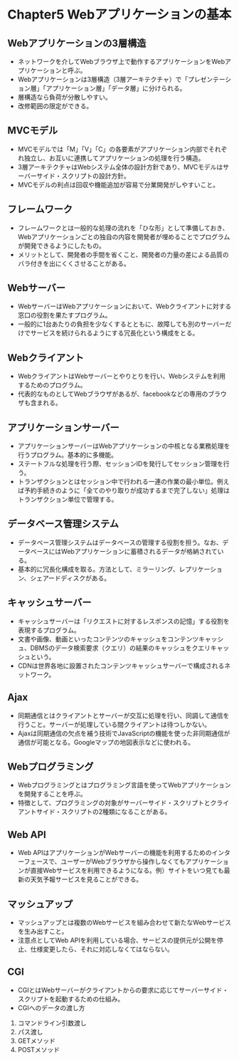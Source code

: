 # Chapter5 Webアプリケーションの基本
## Webアプリケーションの3層構造
- ネットワークを介してWebブラウザ上で動作するアプリケーションをWebアプリケーションと呼ぶ。
- Webアプリケーションは3層構造（3層アーキテクチャ）で「プレゼンテーション層」「アプリケーション層」「データ層」に分けられる。
- 層構造なら負荷が分散しやすい。
- 改修範囲の限定ができる。

## MVCモデル
- MVCモデルでは「M」「V」「C」の各要素がアプリケーション内部でそれぞれ独立し、お互いに連携してアプリケーションの処理を行う構造。
- 3層アーキテクチャはWebシステム全体の設計方針であり、MVCモデルはサーバーサイド・スクリプトの設計方針。
- MVCモデルの利点は回収や機能追加が容易で分業開発がしやすいこと。

## フレームワーク
- フレームワークとは一般的な処理の流れを「ひな形」として準備しておき、Webアプリケーションごとの独自の内容を開発者が埋めることでプログラムが開発できるようにしたもの。
- メリットとして、開発者の手間を省くこと、開発者の力量の差による品質のバラ付きを出にくくさせることがある。

## Webサーバー
- WebサーバーはWebアプリケーションにおいて、Webクライアントに対する窓口の役割を果たすプログラム。
- 一般的に1台あたりの負担を少なくするとともに、故障しても別のサーバーだけでサービスを続けられるようにする冗長化という構成をとる。

## Webクライアント
- WebクライアントはWebサーバーとやりとりを行い、Webシステムを利用するためのプログラム。
- 代表的なものとしてWebブラウザがあるが、facebookなどの専用のブラウザも含まれる。

## アプリケーションサーバー
- アプリケーションサーバーはWebアプリケーションの中核となる業務処理を行うプログラム。基本的に多機能。
- ステートフルな処理を行う際、セッションIDを発行してセッション管理を行う。
- トランザクションとはセッション中で行われる一連の作業の最小単位。例えば予約手続きのように「全てのやり取りが成功するまで完了しない」処理はトランザクション単位で管理する。

## データベース管理システム
- データベース管理システムはデータベースの管理する役割を担う。なお、データベースにはWebアプリケーションに蓄積されるデータが格納されている。
- 基本的に冗長化構成を取る。方法として、ミラーリング、レプリケーション、シェアードディスクがある。

## キャッシュサーバー
- キャッシュサーバーは「リクエストに対するレスポンスの記憶」する役割を表現するプログラム。
- 文書や画像、動画といったコンテンツのキャッシュをコンテンツキャッシュ、DBMSのデータ検索要求（クエリ）の結果のキャッシュをクエリキャッシュという。
- CDNは世界各地に設置されたコンテンツキャッシュサーバーで構成されるネットワーク。

## Ajax
- 同期通信とはクライアントとサーバーが交互に処理を行い、同調して通信を行うこと。サーバーが処理している間クライアントは待つしかない。
- Ajaxは同期通信の欠点を補う技術でJavaScriptの機能を使った非同期通信が通信が可能となる。Googleマップの地図表示などに使われる。

## Webプログラミング
- Webプログラミングとはプログラミング言語を使ってWebアプリケーションを開発することを呼ぶ。
- 特徴として、プログラミングの対象がサーバーサイド・スクリプトとクライアントサイド・スクリプトの2種類になることがある。

## Web API
- Web APIはアプリケーションがWebサーバーの機能を利用するためのインターフェースで、ユーザーがWebブラウザから操作しなくてもアプリケーションが直接Webサービスを利用できるようになる。例）サイトをいつ見ても最新の天気予報サービスを見ることができる。

## マッシュアップ
- マッシュアップとは複数のWebサービスを組み合わせて新たなWebサービスを生み出すこと。
- 注意点としてWeb APIを利用している場合、サービスの提供元が公開を停止、仕様変更したら、それに対応しなくてはならない。

## CGI
- CGIとはWebサーバーがクライアントからの要求に応じてサーバーサイド・スクリプトを起動するための仕組み。
- CGIへのデータの渡し方
1. コマンドライン引数渡し
2. パス渡し
3. GETメソッド
4. POSTメソッド
